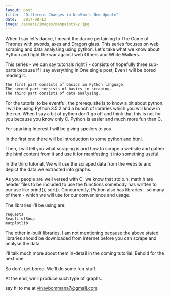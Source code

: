 ```yaml
---
layout: post
title:  "Different Changes in NeoVim's New Update"
date:   2017-08-13
image: /assets/images/manpaintsky.jpg
---
```


When I say let's dance, I meant the dance pertaining to The Game of Thrones with swords, axes and Dragon glass.
This series focuses on web scraping and data analysing using python. Let's take what we know about Python and fight the war against web Others and White Walkers.

This series - we can say tutorials right? - consists of hopefully three sub-parts because If I say everything in One single post, Even I will be bored reading it.

    The first part consists of basics in Python language.
    The second part consists of basics in scraping.
    The third part consists of data analysing.


For the tutorial to be eventful, the prerequisite is to know a bit about python. I will be using Python 3.5.2 and a bunch of libraries which you will know in the run. When I say a bit of python don't go off and think that this is not for you because you know only C.
Python is easier and much more fun than C.

For sparking Interest I will be giving spoilers to you.

In the first one there will be introduction to some python and html.

Then, I will tell you what scraping is and how to scrape a website and gather the html content from it and use it for manifesting it into something useful.

In the third tutorial, We will use the scraped data from the website and depict the data we extracted into graphs.

As you people are well  versed with C,  we know that stdio.h, math.h are header files to be included to use the functions somebody has written to our use like printf(), sqrt(). Concurrently, Python also has libraries - so many of them - which we will use for our convenience and usage.

The libraries I'll be using are:

    requests
    BeautifulSoup
    matplotlib


The other in-built libraries, I am not mentioning because the above stated libraries should be downloaded from internet before you can scrape and analyse the data.

I'll talk much more about them in-detail in the coming tutorial. Behold for the next one.

So don't get bored. We'll do some fun stuff.


At the end, we'll produce such type of graphs.

say hi to me at vinaybommana7@gmail.com.
